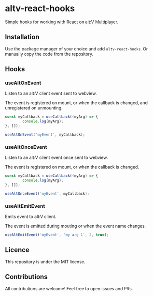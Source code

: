 # altv-react-hooks

Simple hooks for working with React on alt:V Multiplayer.

## Installation

Use the package manager of your choice and add ``altv-react-hooks``. Or manually copy the code from the repository.

## Hooks

### useAltOnEvent

Listen to an alt:V client event sent to webview.

The event is registered on mount, or when the callback is changed, and unregistered on unmounting.

```ts
const myCallback = useCallback((myArg) => {
		console.log(myArg);
}, []);

useAltOnEvent('myEvent', myCallback);
```

### useAltOnceEvent

Listen to an alt:V client event once sent to webview.

The event is registered on mount, or when the callback is changed.

```ts
const myCallback = useCallback((myArg) => {
		console.log(myArg);
}, []);

useAltOnceEvent('myEvent', myCallback);
```

### useAltEmitEvent

Emits event to alt:V client.

The event is emitted during mouting or when the event name changes.

```ts
useAltEmitEvent('myEvent', 'my arg 1', 2, true);
```

## Licence

This repository is under the MIT license.

## Contributions

All contributions are welcome! Feel free to open issues and PRs.